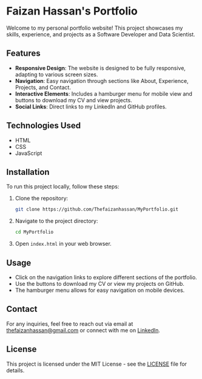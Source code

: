 # Faizan Hassan's Portfolio

Welcome to my personal portfolio website! This project showcases my skills, experience, and projects as a Software Developer and Data Scientist.

## Features

- **Responsive Design**: The website is designed to be fully responsive, adapting to various screen sizes.
- **Navigation**: Easy navigation through sections like About, Experience, Projects, and Contact.
- **Interactive Elements**: Includes a hamburger menu for mobile view and buttons to download my CV and view projects.
- **Social Links**: Direct links to my LinkedIn and GitHub profiles.

## Technologies Used

- HTML
- CSS
- JavaScript

## Installation

To run this project locally, follow these steps:

1. Clone the repository:
   ```bash
   git clone https://github.com/Thefaizanhassan/MyPortfolio.git
   ```
2. Navigate to the project directory:
   ```bash
   cd MyPortfolio
   ```
3. Open `index.html` in your web browser.

## Usage

- Click on the navigation links to explore different sections of the portfolio.
- Use the buttons to download my CV or view my projects on GitHub.
- The hamburger menu allows for easy navigation on mobile devices.

## Contact

For any inquiries, feel free to reach out via email at [thefaizanhassan@gmail.com](mailto:thefaizanhassan@gmail.com) or connect with me on [LinkedIn](https://www.linkedin.com/in/thefaizanhassan/).

## License

This project is licensed under the MIT License - see the [LICENSE](LICENSE) file for details.
